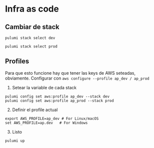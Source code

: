 # Infra as code

## Cambiar de stack
```
pulumi stack select dev

pulumi stack select prod
```

## Profiles
Para que esto funcione hay que tener las keys de AWS seteadas, obviamente. Configurar con `aws configure --profile ap_dev / ap_prod`

1. Setear la variable de cada stack
```
pulumi config set aws:profile ap_dev --stack dev
pulumi config set aws:profile ap_prod --stack prod
```

2. Definir el profile actual
```
export AWS_PROFILE=ap_dev # For Linux/macOS
set AWS_PROFILE=ap.dev   # For Windows
```

3. Listo
```
pulumi up
```
